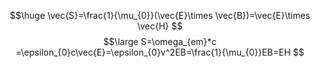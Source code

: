 $$\huge
\vec{S}=\frac{1}{\mu_{0}}(\vec{E}\times \vec{B})=\vec{E}\times \vec{H}
$$
$$\large
S=\omega_{em}*c =\epsilon_{0}c\vec{E}=\epsilon_{0}v^2EB=\frac{1}{\mu_{0}}EB=EH
$$
